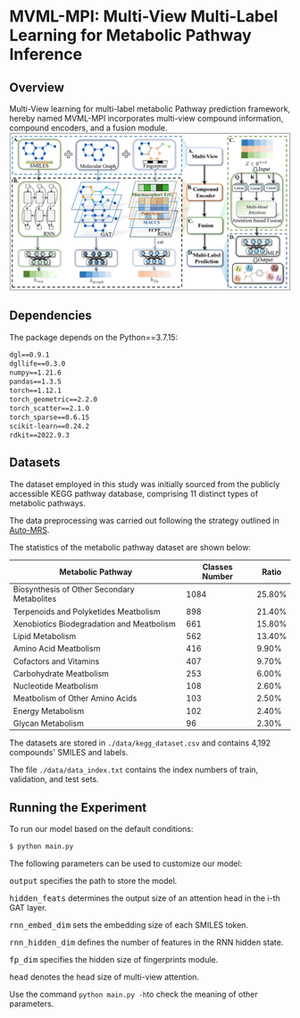 # MVML-MPI: Multi-View Multi-Label Learning for Metabolic Pathway Inference

## Overview
Multi-View learning for multi-label metabolic Pathway prediction framework, hereby named MVML-MPI incorporates multi-view compound information, compound encoders, and a fusion module.
![image](./img/MVML-MPI.png)

## Dependencies
The package depends on the Python==3.7.15:
```
dgl==0.9.1
dgllife==0.3.0
numpy==1.21.6
pandas==1.3.5
torch==1.12.1
torch_geometric==2.2.0
torch_scatter==2.1.0
torch_sparse==0.6.15 
scikit-learn==0.24.2  
rdkit==2022.9.3
```

## Datasets
The dataset employed in this study was initially sourced from the publicly accessible KEGG pathway database, comprising 11 distinct types of metabolic pathways.

The data preprocessing was carried out following the strategy outlined in [Auto-MRS](https://github.com/AutoMachine0/Auto-MSR).

The statistics of the metabolic pathway dataset are shown below:

| Metabolic Pathway                  | Classes Number | Ratio |
|---------------------------------------------|-------------------------|----------------|
| Biosynthesis of Other Secondary Metabolites | 1084                    | 25.80%         |
| Terpenoids and Polyketides Meatbolism       | 898                     | 21.40%         |
| Xenobiotics Biodegradation and Meatbolism   | 661                     | 15.80%         |
| Lipid Metabolism                            | 562                     | 13.40%         |
| Amino Acid Meatbolism                       | 416                     | 9.90%          |
| Cofactors and Vitamins                      | 407                     | 9.70%          |
| Carbohydrate Meatbolism                     | 253                     | 6.00%          |
| Nucleotide Meatbolism                       | 108                     | 2.60%          |
| Meatbolism of Other Amino Acids             | 103                     | 2.50%          |
| Energy Metabolism                           | 102                     | 2.40%          |
| Glycan Metabolism                           | 96                      | 2.30%          |


The datasets are stored in ```./data/kegg_dataset.csv``` and contains 4,192 compounds' SMILES and labels.

The file ```./data/data_index.txt``` contains the index numbers of train, validation, and test sets.

## Running the Experiment
To run our model based on the default conditions:
```bash
$ python main.py 
```
The following parameters can be used to customize our model:

<kbd>output</kbd> specifies the path to store the model. 

<kbd>hidden_feats</kbd> determines the output size of an attention head in the i-th GAT layer.

<kbd>rnn_embed_dim</kbd> sets the embedding size of each SMILES token.

<kbd>rnn_hidden_dim</kbd> defines the number of features in the RNN hidden state.

<kbd>fp_dim</kbd> specifies the hidden size of fingerprints module.

<kbd>head</kbd> denotes the head size of multi-view attention.


Use the command <code>python main.py -h</code>to check the meaning of other parameters.
